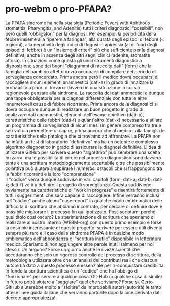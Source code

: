 # pro-webm o pro-PFAPA?
La PFAPA sindrome ha nella sua sigla (Periodic Fevers with Aphthous stomatitis, Pharyngitis, and Adenitis) tutti i criteri diagnostici “possibili”, non però quelli “obbligatori” per la diagnosi.
Per esempio, la periodicità della febbre insieme alla “iperemia faringea”, alla durata degli episodi di febbre (< 5 giorni), alla negatività degli indici di flogosi in apiressia (al di fuori degli episodi di febbre) è un "insieme di criteri" più che sufficiente per la diagnosi definitiva, anche in assenza degli altri segni clinici (adenite, stomatite aftosa).
In situazioni come questa gli unici strumenti diagnostici a disposizione sono dei buoni "diagrammi di raccolta dati" (form) che la famiglia del bambino affetto dovrà occuparsi di compilare nel periodo di sorveglianza concordato.
Prima ancora però il medico dovrà occuparsi di raccogliere alcuni elementi anamnestici (dati-a) in grado di innalzare la probabilità a priori di trovarci davvero in una situazione in cui sia ragionevole pensare alla sindrome.
La raccolta dei dati anmnestici è dunque una tappa obbligatoria  per la diagnosi differenziale con tutte le altre innumeroveli cause di febbre ricorrente. 
Prima ancora della diagnosi ci si dovrà occupare dunque di realizzare un buon progetto in grado di analizzare dati anamnestici, elementi dell'esame obiettivo (dati-b), caratteristiche delle febbri (dati-f) e quant'altro (dati-x) necessario a stilare un programma di sorveglianza di alcuni mesi (in genere compreso tra tre e sei) volto a permettere di capire, prima ancora che al medico, alla famiglia le caratteristiche della patologia che ci troviamo ad affrontare. 
La PFAPA non ha infatti un test di laboratorio "definitivo" ma ha un potente e complesso algoritmo diagnostico in grado di assicurare la diagnosi definitiva.
L'idea di utilizzare GitHub per scrivere questo "algoritmo" può sembrare una scelta bizzarra, ma le possibilità di errore nel processo diagnostico sono davvero tante e una scrittura metodologicamente accettabile oltre che possibilmente collettiva può aiutare a superare i numerosi ostacoli che si frappongono tra le febbri ricorrenti e la loro "comprensione"  
Il "codice" verrà dunque suddiviso in vari capitoli (form; dati-a; dati-b; dati-x; dati-f) volti a definire il progetto di sorveglianza. Questa suddivione ovviamente ha caratteristiche di "work in progress" e risentirà fortemente di tutti i suggerimenti che sarà capace di raccogliere. Infine verranno inclusi nel "codice" anche alcuni "case report" in qualche modo emblematici delle difficoltà di scrittura che abbiamo incontrato, per cercare di definire dove è possibile migliorare il processo fin qui ipotizzato. 
Post-scriptum: perché quel titolo così oscuro? La sperimentazione di scrittura che speriamo di realizzare al nostro interno (WEBM-org) con questo primo esempio è forse la cosa più interessante di questo progetto: scrivere per essere utili diventa sempre più raro e il caso della sindrome PFAPA è in qualche modo emblematico dell'abbondanza di "scrittura inutile" disponibile in letteratura medica. 
Speriamo di non aggiungere altre parole inutili (almeno per noi stessi). 
Un augurio? Forse un giorno anche le riviste scientifiche accettaranno che solo un rigoroso controllo del processo di scrittura, della metodologia utilizzata oltre che un'analisi dei contributi reali che ciascun autore ha dato a questo processo è essenziale per ri-conquistare credibilità.   
In fondo la scrittura scientifica è un "codice" che ha l'obbligo di "funzionare" per servire a qualche cosa. Git-Hub (o qualche cosa di simile) in futuro potrà aiutare a "saggiare" quel che scriviamo? Forse sì. Certo GitHub aiuterebbe molto a "sfoltire" da improbabili autori (autorità) le tanto attese linee guida italiane che verranno partorite dopo la luce derivata dal decreto appropriatezza!
